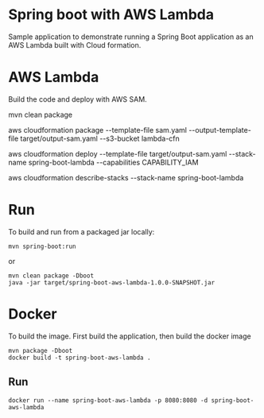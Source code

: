 # Spring boot with AWS Lambda

Sample application to demonstrate running a Spring Boot application as an AWS Lambda built with Cloud formation.

# AWS Lambda

Build the code and deploy with AWS SAM.

mvn clean package

aws cloudformation package --template-file sam.yaml --output-template-file target/output-sam.yaml --s3-bucket lambda-cfn
 
aws cloudformation deploy --template-file target/output-sam.yaml --stack-name spring-boot-lambda --capabilities CAPABILITY_IAM
 
aws cloudformation describe-stacks --stack-name spring-boot-lambda


# Run

To build and run from a packaged jar locally:

    mvn spring-boot:run

or 

    mvn clean package -Dboot
    java -jar target/spring-boot-aws-lambda-1.0.0-SNAPSHOT.jar

# Docker

To build the image. First build the application, then build the docker image

    mvn package -Dboot
    docker build -t spring-boot-aws-lambda .
    
## Run

    docker run --name spring-boot-aws-lambda -p 8080:8080 -d spring-boot-aws-lambda
